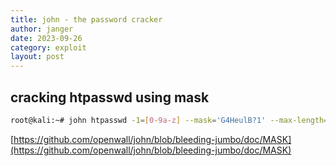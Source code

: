 ```yaml
---
title: john - the password cracker
author: janger
date: 2023-09-26
category: exploit
layout: post
---
```




## cracking htpasswd using mask

~~~ bash
root@kali:~# john htpasswd -1=[0-9a-z] --mask='G4HeulB?1' --max-length=11
~~~

[https://github.com/openwall/john/blob/bleeding-jumbo/doc/MASK](https://github.com/openwall/john/blob/bleeding-jumbo/doc/MASK)

